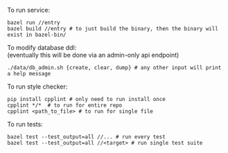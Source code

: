 To run service:

```
bazel run //entry
bazel build //entry # to just build the binary, then the binary will exist in bazel-bin/
```

To modify database ddl:\
(eventually this will be done via an admin-only api endpoint)

```
./data/db_admin.sh {create, clear, dump} # any other input will print a help message
```

To run style checker:

```
pip install cpplint # only need to run install once
cpplint */*  # to run for entire repo
cpplint <path_to_file> # to run for single file
```

To run tests:

```
bazel test --test_output=all //... # run every test
bazel test --test_output=all //<target> # run single test suite
```
